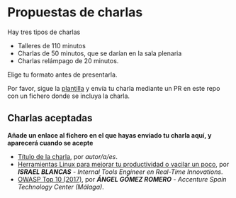 # Propuestas de charlas

Hay tres tipos de charlas

* Talleres de 110 minutos
* Charlas de 50 minutos, que se darían en la sala plenaria
* Charlas relámpago de 20 minutos.

Elige tu formato antes de presentarla.

Por favor, sigue la
[plantilla](plantilla.md) y envía tu charla mediante un PR en este
repo con un fichero donde se incluya la charla.

## Charlas aceptadas

**Añade un enlace al fichero en el que hayas enviado tu charla aquí, y
aparecerá cuando se acepte**

* [Título de la charla](plantilla.md), por *autor/a/es*.
* [Herramientas Linux para mejorar tu productividad o vacilar un poco](herramientas-linux.md), por ***ISRAEL BLANCAS** - Internal Tools Engineer en Real-Time Innovations*.
* [OWASP Top 10 (2017)](owasp-top-10_2017.md), por ***ÁNGEL GÓMEZ ROMERO** - Accenture Spain Technology Center (Málaga)*.
